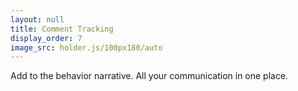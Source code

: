 ```yaml
---
layout: null
title: Comment Tracking
display_order: 7
image_src: holder.js/100px180/auto
---
```


Add to the behavior narrative. All your communication in one place. 

